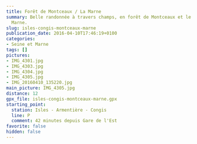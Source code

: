 ```yaml
---
title: Forêt de Montceaux / La Marne
summary: Belle randonnée à travers champs, en forêt de Montceaux et le long de la
  Marne.
slug: isles-congis-montceaux-marne
publication_date: 2016-04-10T17:46:19+0100
categories:
- Seine et Marne
tags: []
pictures:
- IMG_4301.jpg
- IMG_4303.jpg
- IMG_4304.jpg
- IMG_4305.jpg
- IMG_20160410_135220.jpg
main_picture: IMG_4305.jpg
distance: 12
gpx_file: isles-congis-montceaux-marne.gpx
starting_point:
  station: Isles - Armentière - Congis
  line: P
  comment: 42 minutes depuis Gare de l'Est
favorite: false
hidden: false
---
```

